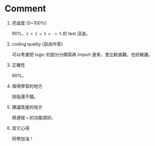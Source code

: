 # Comment

1. 完成度 (0~100%)

    90%，`1 + 2 = 3 = -> 5` 的 test 沒過。

2. coding quality (自由作答)

    可以考慮把 logic 的部分分開寫再 import 進來，會比較直觀，也好維護。

3. 正確性

    90%。

4. 值得學習的地方

    排版還不錯。

5. 建議改進的地方

    將連按 `=` 的功能寫好。

6. 其它心得

    同學加油！
